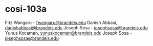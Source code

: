# cosi-103a
Fitz Wangaru - fwangaru@brandeis.edu
Danish Abbasi, danishabbasi@brandeis.edu
Joseph Sosa - josephsosa@brandeis.edu
Yunus Kocaman, yunuskocaman@brandeis.edu
Joseph Sosa - josephsosa@brandeis.edu